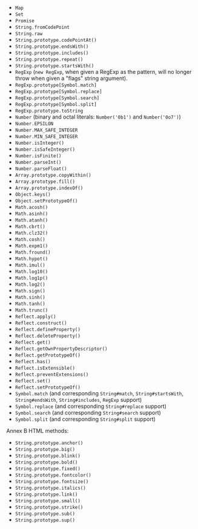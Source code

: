 - `Map`
- `Set`
- `Promise`
- `String.fromCodePoint`
- `String.raw`
- `String.prototype.codePointAt()`
- `String.prototype.endsWith()`
- `String.prototype.includes()`
- `String.prototype.repeat()`
- `String.prototype.startsWith()`
- `RegExp` (`new RegExp`, when given a RegExp as the pattern, will no longer throw when given a "flags" string argument).
- `RegExp.prototype[Symbol.match]`
- `RegExp.prototype[Symbol.replace]`
- `RegExp.prototype[Symbol.search]`
- `RegExp.prototype[Symbol.split]`
- `RegExp.prototype.toString`
- `Number` (binary and octal literals: `Number('0b1')` and `Number('0o7')`)
- `Number.EPSILON`
- `Number.MAX_SAFE_INTEGER`
- `Number.MIN_SAFE_INTEGER`
- `Number.isInteger()`
- `Number.isSafeInteger()`
- `Number.isFinite()`
- `Number.parseInt()`
- `Number.parseFloat()`
- `Array.prototype.copyWithin()`
- `Array.prototype.fill()`
- `Array.prototype.indexOf()`
- `Object.keys()`
- `Object.setPrototypeOf()`
- `Math.acosh()`
- `Math.asinh()`
- `Math.atanh()`
- `Math.cbrt()`
- `Math.clz32()`
- `Math.cosh()`
- `Math.expm1()`
- `Math.fround()`
- `Math.hypot()`
- `Math.imul()`
- `Math.log10()`
- `Math.log1p()`
- `Math.log2()`
- `Math.sign()`
- `Math.sinh()`
- `Math.tanh()`
- `Math.trunc()`
- `Reflect.apply()`
- `Reflect.construct()`
- `Reflect.defineProperty()`
- `Reflect.deleteProperty()`
- `Reflect.get()`
- `Reflect.getOwnPropertyDescriptor()`
- `Reflect.getPrototypeOf()`
- `Reflect.has()`
- `Reflect.isExtensible()`
- `Reflect.preventExtensions()`
- `Reflect.set()`
- `Reflect.setPrototypeOf()`
- `Symbol.match` (and corresponding `String#match`, `String#startsWith`, `String#endsWith`, `String#includes`, `RegExp` support)
- `Symbol.replace` (and corresponding `String#replace` support)
- `Symbol.search` (and corresponding `String#search` support)
- `Symbol.split` (and corresponding `String#split` support)

Annex B HTML methods:

- `String.prototype.anchor()`
- `String.prototype.big()`
- `String.prototype.blink()`
- `String.prototype.bold()`
- `String.prototype.fixed()`
- `String.prototype.fontcolor()`
- `String.prototype.fontsize()`
- `String.prototype.italics()`
- `String.prototype.link()`
- `String.prototype.small()`
- `String.prototype.strike()`
- `String.prototype.sub()`
- `String.prototype.sup()`
